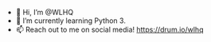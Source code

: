 - 👋 Hi, I’m @WLHQ
- 🌱 I’m currently learning Python 3.
- 📫 Reach out to me on social media! https://drum.io/wlhq

<!---
WLHQ/WLHQ is a ✨ special ✨ repository because its `README.md` (this file) appears on your GitHub profile.
You can click the Preview link to take a look at your changes.
--->

